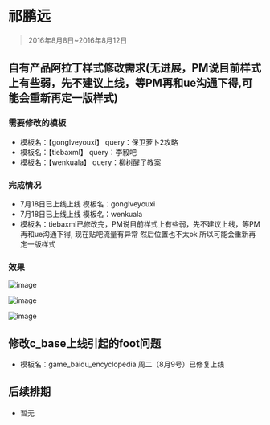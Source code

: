 # 祁鹏远

> 2016年8月8日~2016年8月12日

## 自有产品阿拉丁样式修改需求(无进展，PM说目前样式上有些弱，先不建议上线，等PM再和ue沟通下得,可能会重新再定一版样式)

### 需要修改的模板
* <span>模板名：【gonglveyouxi】 query：保卫萝卜2攻略</span>
* <span>模板名：【tiebaxml】     query：李毅吧</span>
* <span>模板名：【wenkuala】     query：柳树醒了教案</span>

### 完成情况
* <span>7月18日已上线上线 模板名：gonglveyouxi</span>
* <span>7月18日已上线上线 模板名：wenkuala</span>
* <span>模板名：tiebaxml已修改完，PM说目前样式上有些弱，先不建议上线，等PM再和ue沟通下得, 现在贴吧流量有异常 然后位置也不太ok  所以可能会重新再定一版样式</span>

### 效果

![image](http://gitlab.baidu.com/psfe/ala-weeklyreport/uploads/083820522517061f9a900f3be4cfec25/image.png)


![image](http://gitlab.baidu.com/psfe/ala-weeklyreport/uploads/650eb556adecb6c04d761e80698a4080/image.png)


![image](http://gitlab.baidu.com/psfe/ala-weeklyreport/uploads/896cae902028e58f2995d8e94788a41a/image.png)

## 修改c_base上线引起的foot问题

* <span>模板名：game_baidu_encyclopedia 周二（8月9号）已修复上线</span>

## 后续排期

* <span>暂无</span>